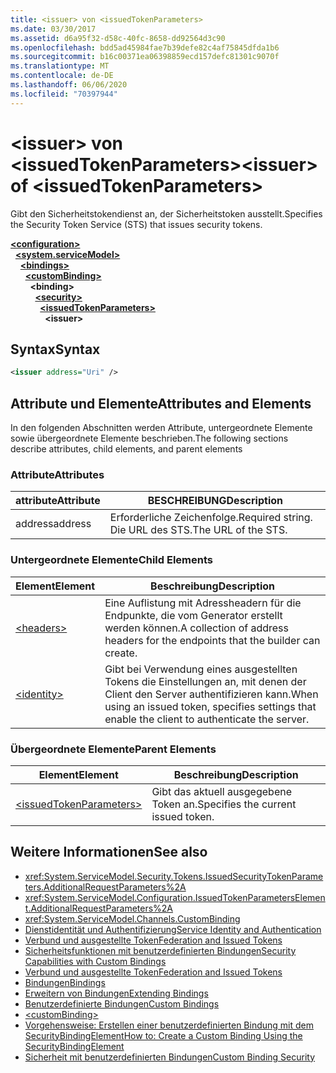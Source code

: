 ```yaml
---
title: <issuer> von <issuedTokenParameters>
ms.date: 03/30/2017
ms.assetid: d6a95f32-d58c-40fc-8658-dd92564d3c90
ms.openlocfilehash: bdd5ad45984fae7b39defe82c4af75845dfda1b6
ms.sourcegitcommit: b16c00371ea06398859ecd157defc81301c9070f
ms.translationtype: MT
ms.contentlocale: de-DE
ms.lasthandoff: 06/06/2020
ms.locfileid: "70397944"
---
```

# <a name="issuer-of-issuedtokenparameters"></a><span data-ttu-id="d221b-102">\<issuer> von \<issuedTokenParameters></span><span class="sxs-lookup"><span data-stu-id="d221b-102">\<issuer> of \<issuedTokenParameters></span></span>
<span data-ttu-id="d221b-103">Gibt den Sicherheitstokendienst an, der Sicherheitstoken ausstellt.</span><span class="sxs-lookup"><span data-stu-id="d221b-103">Specifies the Security Token Service (STS) that issues security tokens.</span></span>  
  
[**\<configuration>**](../configuration-element.md)\
&nbsp;&nbsp;[**\<system.serviceModel>**](system-servicemodel.md)\
&nbsp;&nbsp;&nbsp;&nbsp;[**\<bindings>**](bindings.md)\
&nbsp;&nbsp;&nbsp;&nbsp;&nbsp;&nbsp;[**\<customBinding>**](custombinding.md)\
&nbsp;&nbsp;&nbsp;&nbsp;&nbsp;&nbsp;&nbsp;&nbsp;**\<binding>**\
&nbsp;&nbsp;&nbsp;&nbsp;&nbsp;&nbsp;&nbsp;&nbsp;&nbsp;&nbsp;[**\<security>**](security-of-custombinding.md)\
&nbsp;&nbsp;&nbsp;&nbsp;&nbsp;&nbsp;&nbsp;&nbsp;&nbsp;&nbsp;&nbsp;&nbsp;[**\<issuedTokenParameters>**](issuedtokenparameters.md)\
&nbsp;&nbsp;&nbsp;&nbsp;&nbsp;&nbsp;&nbsp;&nbsp;&nbsp;&nbsp;&nbsp;&nbsp;&nbsp;&nbsp;**\<issuer>**  
  
## <a name="syntax"></a><span data-ttu-id="d221b-104">Syntax</span><span class="sxs-lookup"><span data-stu-id="d221b-104">Syntax</span></span>  
  
```xml  
<issuer address="Uri" />
```  
  
## <a name="attributes-and-elements"></a><span data-ttu-id="d221b-105">Attribute und Elemente</span><span class="sxs-lookup"><span data-stu-id="d221b-105">Attributes and Elements</span></span>  
 <span data-ttu-id="d221b-106">In den folgenden Abschnitten werden Attribute, untergeordnete Elemente sowie übergeordnete Elemente beschrieben.</span><span class="sxs-lookup"><span data-stu-id="d221b-106">The following sections describe attributes, child elements, and parent elements</span></span>  
  
### <a name="attributes"></a><span data-ttu-id="d221b-107">Attribute</span><span class="sxs-lookup"><span data-stu-id="d221b-107">Attributes</span></span>  
  
|<span data-ttu-id="d221b-108">attribute</span><span class="sxs-lookup"><span data-stu-id="d221b-108">Attribute</span></span>|<span data-ttu-id="d221b-109">BESCHREIBUNG</span><span class="sxs-lookup"><span data-stu-id="d221b-109">Description</span></span>|  
|---------------|-----------------|  
|<span data-ttu-id="d221b-110">address</span><span class="sxs-lookup"><span data-stu-id="d221b-110">address</span></span>|<span data-ttu-id="d221b-111">Erforderliche Zeichenfolge.</span><span class="sxs-lookup"><span data-stu-id="d221b-111">Required string.</span></span> <span data-ttu-id="d221b-112">Die URL des STS.</span><span class="sxs-lookup"><span data-stu-id="d221b-112">The URL of the STS.</span></span>|  
  
### <a name="child-elements"></a><span data-ttu-id="d221b-113">Untergeordnete Elemente</span><span class="sxs-lookup"><span data-stu-id="d221b-113">Child Elements</span></span>  
  
|<span data-ttu-id="d221b-114">Element</span><span class="sxs-lookup"><span data-stu-id="d221b-114">Element</span></span>|<span data-ttu-id="d221b-115">Beschreibung</span><span class="sxs-lookup"><span data-stu-id="d221b-115">Description</span></span>|  
|-------------|-----------------|  
|[\<headers>](headers-element.md)|<span data-ttu-id="d221b-116">Eine Auflistung mit Adressheadern für die Endpunkte, die vom Generator erstellt werden können.</span><span class="sxs-lookup"><span data-stu-id="d221b-116">A collection of address headers for the endpoints that the builder can create.</span></span>|  
|[\<identity>](identity.md)|<span data-ttu-id="d221b-117">Gibt bei Verwendung eines ausgestellten Tokens die Einstellungen an, mit denen der Client den Server authentifizieren kann.</span><span class="sxs-lookup"><span data-stu-id="d221b-117">When using an issued token, specifies settings that enable the client to authenticate the server.</span></span>|  
  
### <a name="parent-elements"></a><span data-ttu-id="d221b-118">Übergeordnete Elemente</span><span class="sxs-lookup"><span data-stu-id="d221b-118">Parent Elements</span></span>  
  
|<span data-ttu-id="d221b-119">Element</span><span class="sxs-lookup"><span data-stu-id="d221b-119">Element</span></span>|<span data-ttu-id="d221b-120">Beschreibung</span><span class="sxs-lookup"><span data-stu-id="d221b-120">Description</span></span>|  
|-------------|-----------------|  
|[\<issuedTokenParameters>](issuedtokenparameters.md)|<span data-ttu-id="d221b-121">Gibt das aktuell ausgegebene Token an.</span><span class="sxs-lookup"><span data-stu-id="d221b-121">Specifies the current issued token.</span></span>|  
  
## <a name="see-also"></a><span data-ttu-id="d221b-122">Weitere Informationen</span><span class="sxs-lookup"><span data-stu-id="d221b-122">See also</span></span>

- <xref:System.ServiceModel.Security.Tokens.IssuedSecurityTokenParameters.AdditionalRequestParameters%2A>
- <xref:System.ServiceModel.Configuration.IssuedTokenParametersElement.AdditionalRequestParameters%2A>
- <xref:System.ServiceModel.Channels.CustomBinding>
- [<span data-ttu-id="d221b-123">Dienstidentität und Authentifizierung</span><span class="sxs-lookup"><span data-stu-id="d221b-123">Service Identity and Authentication</span></span>](../../../wcf/feature-details/service-identity-and-authentication.md)
- [<span data-ttu-id="d221b-124">Verbund und ausgestellte Token</span><span class="sxs-lookup"><span data-stu-id="d221b-124">Federation and Issued Tokens</span></span>](../../../wcf/feature-details/federation-and-issued-tokens.md)
- [<span data-ttu-id="d221b-125">Sicherheitsfunktionen mit benutzerdefinierten Bindungen</span><span class="sxs-lookup"><span data-stu-id="d221b-125">Security Capabilities with Custom Bindings</span></span>](../../../wcf/feature-details/security-capabilities-with-custom-bindings.md)
- [<span data-ttu-id="d221b-126">Verbund und ausgestellte Token</span><span class="sxs-lookup"><span data-stu-id="d221b-126">Federation and Issued Tokens</span></span>](../../../wcf/feature-details/federation-and-issued-tokens.md)
- [<span data-ttu-id="d221b-127">Bindungen</span><span class="sxs-lookup"><span data-stu-id="d221b-127">Bindings</span></span>](../../../wcf/bindings.md)
- [<span data-ttu-id="d221b-128">Erweitern von Bindungen</span><span class="sxs-lookup"><span data-stu-id="d221b-128">Extending Bindings</span></span>](../../../wcf/extending/extending-bindings.md)
- [<span data-ttu-id="d221b-129">Benutzerdefinierte Bindungen</span><span class="sxs-lookup"><span data-stu-id="d221b-129">Custom Bindings</span></span>](../../../wcf/extending/custom-bindings.md)
- [\<customBinding>](custombinding.md)
- [<span data-ttu-id="d221b-130">Vorgehensweise: Erstellen einer benutzerdefinierten Bindung mit dem SecurityBindingElement</span><span class="sxs-lookup"><span data-stu-id="d221b-130">How to: Create a Custom Binding Using the SecurityBindingElement</span></span>](../../../wcf/feature-details/how-to-create-a-custom-binding-using-the-securitybindingelement.md)
- [<span data-ttu-id="d221b-131">Sicherheit mit benutzerdefinierten Bindungen</span><span class="sxs-lookup"><span data-stu-id="d221b-131">Custom Binding Security</span></span>](../../../wcf/samples/custom-binding-security.md)
